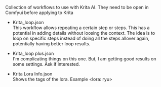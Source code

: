 Collection of workflows to use with Krita AI. They need to be open in Comfyui before applying to Krita

* Krita_loop.json  
This workflow allows repeating a certain step or steps. This has a potential in adding details without loosing the context.
The idea is to loop on specific steps instead of doing all the steps allover again, potentially having better loop results.
* Krita_loop plus.json  
I'm complicating things on this one. But, I am getting good results on some settings. Ask if interested.
  
  
* Krita Lora Info.json  
Shows the tags of the lora. Example <lora: ryu>  
